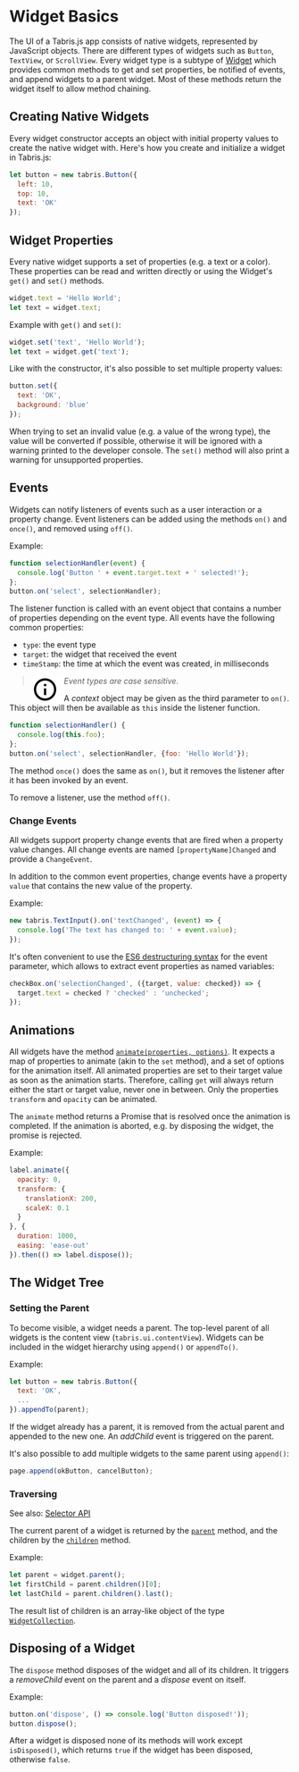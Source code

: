 # Widget Basics

The UI of a Tabris.js app consists of native widgets, represented by JavaScript objects. There are different types of widgets such as `Button`, `TextView`, or `ScrollView`. Every widget type is a subtype of [Widget](api/Widget.md) which provides common methods to get and set properties, be notified of events, and append widgets to a parent widget. Most of these methods return the widget itself to allow method chaining.

## Creating Native Widgets

Every widget constructor accepts an object with initial property values to create the native widget with. Here's how you create and initialize a widget in Tabris.js:

```js
let button = new tabris.Button({
  left: 10,
  top: 10,
  text: 'OK'
});
```

## Widget Properties

Every native widget supports a set of properties (e.g. a text or a color). These properties can be read and written directly or using the Widget's `get()` and `set()` methods.

```js
widget.text = 'Hello World';
let text = widget.text;
```

Example with `get()` and `set()`:

```js
widget.set('text', 'Hello World');
let text = widget.get('text');
```

Like with the constructor, it's also possible to set multiple property values:

```js
button.set({
  text: 'OK',
  background: 'blue'
});
```

When trying to set an invalid value (e.g. a value of the wrong type), the value will be converted if possible, otherwise it will be ignored with a warning printed to the developer console. The `set()` method will also print a warning for unsupported properties.

## Events

Widgets can notify listeners of events such as a user interaction or a property change. Event listeners can be added using the methods `on()` and `once()`, and removed using `off()`.

Example:

```js
function selectionHandler(event) {
  console.log('Button ' + event.target.text + ' selected!');
};
button.on('select', selectionHandler);
```

The listener function is called with an event object that contains a number of properties depending on the event type. All events have the following common properties:

* `type`: the event type
* `target`: the widget that received the event
* `timeStamp`: the time at which the event was created, in milliseconds

> <img align="left" src="img/note.png"> <i>Event types are case sensitive.</i>

A *context* object may be given as the third parameter to `on()`. This object will then be available as `this` inside the listener function.

```js
function selectionHandler() {
  console.log(this.foo);
};
button.on('select', selectionHandler, {foo: 'Hello World'});
```

The method `once()` does the same as `on()`, but it removes the listener after it has been invoked by an event.

To remove a listener, use the method `off()`.

### Change Events

All widgets support property change events that are fired when a property value changes. All change events are named `[propertyName]Changed` and provide a `ChangeEvent`.

In addition to the common event properties, change events have a property `value` that contains the new value of the property.

Example:

```js
new tabris.TextInput().on('textChanged', (event) => {
  console.log('The text has changed to: ' + event.value);
});
```

It's often convenient to use the [ES6 destructuring syntax](http://exploringjs.com/es6/ch_destructuring.html) for the event parameter, which allows to extract event properties as named variables:

```js
checkBox.on('selectionChanged', ({target, value: checked}) => {
  target.text = checked ? 'checked' : 'unchecked';
});
```

## Animations

All widgets have the method [`animate(properties, options)`](api/Widget.md#animateproperties-options). It expects a map of properties to animate (akin to the `set` method), and a set of options for the animation itself.
All animated properties are set to their target value as soon as the animation starts. Therefore, calling `get` will always return either the start or target value, never one in between.
Only the properties `transform` and `opacity` can be animated.

The `animate` method returns a Promise that is resolved once the animation is completed. If the animation is aborted, e.g. by disposing the widget, the promise is rejected.

Example:

```js
label.animate({
  opacity: 0,
  transform: {
    translationX: 200,
    scaleX: 0.1
  }
}, {
  duration: 1000,
  easing: 'ease-out'
}).then(() => label.dispose());
```

## The Widget Tree

### Setting the Parent

To become visible, a widget needs a parent. The top-level parent of all widgets is the content view (`tabris.ui.contentView`). Widgets can be included in the widget hierarchy using `append()` or `appendTo()`.

Example:

```js
let button = new tabris.Button({
  text: 'OK',
  ...
}).appendTo(parent);
```

If the widget already has a parent, it is removed from the actual parent and appended to the new one. An *addChild* event is triggered on the parent.

It's also possible to add multiple widgets to the same parent using `append()`:

```js
page.append(okButton, cancelButton);
```

### Traversing

See also: [Selector API](selector.md)

The current parent of a widget is returned by the [`parent`](api/Widget.md#parent) method,
and the children by the [`children`](api/Widget.md#children) method.

Example:

```js
let parent = widget.parent();
let firstChild = parent.children()[0];
let lastChild = parent.children().last();
```

The result list of children is an array-like object of the type [`WidgetCollection`](api/WidgetCollection.md).

## Disposing of a Widget

The `dispose` method disposes of the widget and all of its children. It triggers a *removeChild* event on the parent and a *dispose* event on itself.

Example:

```js
button.on('dispose', () => console.log('Button disposed!'));
button.dispose();
```

After a widget is disposed none of its methods will work except `isDisposed()`, which returns `true` if the widget has been disposed, otherwise `false`.

